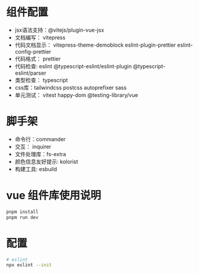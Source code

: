 <style>

:root {
     --vp-c-brand-dark: #535bf2;
}


html.dark {
   --vp-c-brand-dark: #535bf2;
}
</style>

# 组件配置

- jsx语法支持：@vitejs/plugin-vue-jsx
- 文档编写： vitepress
- 代码文档显示： vitepress-theme-demoblock eslint-plugin-prettier eslint-config-prettier
- 代码格式： prettier
- 代码检查: eslint @typescript-eslint/eslint-plugin @typescript-eslint/parser
- 类型检查： typescript
- css库：tailwindcss postcss autoprefixer sass
- 单元测试： vitest happy-dom @testing-library/vue

# 脚手架

- 命令行：commander
- 交互： inquirer
- 文件处理库：fs-extra
- 颜色信息友好提示: kolorist
- 构建工具: esbuild

# vue 组件库使用说明

```bash
pnpm install
pnpm run dev
```

# 配置

```bash
# eslint
npx eslint --init
```
